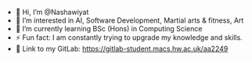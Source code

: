 - 👋 Hi, I’m @Nashawiyat
- 👀 I’m interested in AI, Software Development, Martial arts & fitness, Art
- 🌱 I’m currently learning BSc (Hons) in Computing Science
- ⚡ Fun fact: I am constantly trying to upgrade my knowledge and skills.
- 🔗 Link to my GitLab: https://gitlab-student.macs.hw.ac.uk/aa2249

<!---
Nashawiyat/Nashawiyat is a ✨ special ✨ repository because its `README.md` (this file) appears on your GitHub profile.
You can click the Preview link to take a look at your changes.
--->
